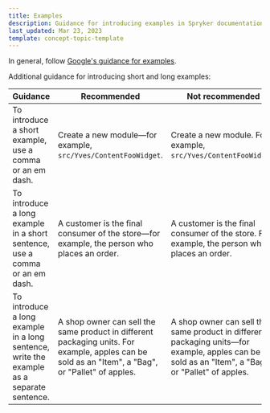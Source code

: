 ```yaml
---
title: Examples
description: Guidance for introducing examples in Spryker documentation
last_updated: Mar 23, 2023
template: concept-topic-template
---
```


In general, follow [Google's guidance for examples](https://developers.google.com/style/format-examples?hl=en).

Additional guidance for introducing short and long examples:

<div class="width-100">

| Guidance | Recommended | Not recommended |
|-|-|-|
| To introduce a short example, use a comma or an em dash. | Create a new module—for example, `src/Yves/ContentFooWidget`. | Create a new module. For example, `src/Yves/ContentFooWidget`. |
| To introduce a long example in a short sentence, use a comma or an em dash. | A customer is the final consumer of the store—for example, the person who places an order. | A customer is the final consumer of the store. For example, the person who places an order. |
| To introduce a long example in a long sentence, write the example as a separate sentence. | A shop owner can sell the same product in different packaging units. For example, apples can be sold as an "Item", a "Bag", or "Pallet" of apples. | A shop owner can sell the same product in different packaging units—for example, apples can be sold as an "Item", a "Bag", or "Pallet" of apples. |

</div class="width-100">

